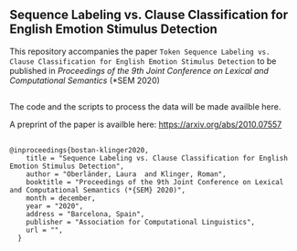 ## Sequence Labeling vs. Clause Classification for English Emotion Stimulus Detection

This repository accompanies the paper ``Token Sequence Labeling vs. Clause Classification for English Emotion Stimulus Detection`` to be published in
_Proceedings of the 9th Joint Conference on Lexical and Computational Semantics_ (*SEM 2020)

##
The code and the scripts to process the data will be made availble here.

A preprint of the paper is availble here: https://arxiv.org/abs/2010.07557

## 
```
@inproceedings{bostan-klinger2020,
    title = "Sequence Labeling vs. Clause Classification for English Emotion Stimulus Detection",
    author = "Oberländer, Laura  and Klinger, Roman",
    booktitle = "Proceedings of the 9th Joint Conference on Lexical and Computational Semantics (*{SEM} 2020)",
    month = december,
    year = "2020",
    address = "Barcelona, Spain",
    publisher = "Association for Computational Linguistics",
    url = "",
  }
  ```
